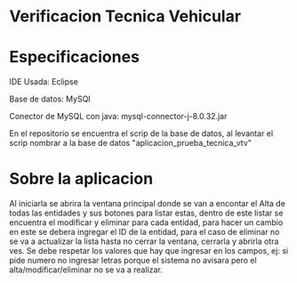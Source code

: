 # Verificacion Tecnica Vehicular

# Especificaciones

IDE Usada: Eclipse

Base de datos: MySQl

Conector de MySQL con java: mysql-connector-j-8.0.32.jar

En el repositorio se encuentra el scrip de la base de datos, al levantar el scrip nombrar a la base de datos "aplicacion_prueba_tecnica_vtv"

# Sobre la aplicacion

Al iniciarla se abrira la ventana principal donde se van a encontar el Alta de todas las entidades y sus botones para listar estas, dentro de este listar se encuentra el modificar y eliminar para cada entidad, para hacer un cambio en este se debera ingregar el ID de la entidad, para el caso de eliminar no se va a actualizar la lista hasta no cerrar la ventana, cerrarla y abrirla otra ves.
Se debe respetar los valores que hay que ingresar en los campos, ej: si pide numero no ingresar letras porque el sistema no avisara pero el alta/modificar/eliminar no se va a realizar.

